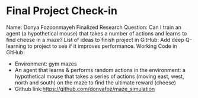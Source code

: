 # Final Project Check-in 

Name: Donya Fozoonmayeh
Finalized Research Question: Can I train an agent (a hypothetical mouse) that takes a number of actions and learns to find cheese in a maze?
List of ideas to finish project in GitHub: Add deep Q-learning to project to see if it improves performance.
Working Code in GitHub: 
* Environment: gym mazes  
* An agent that learns & performs random actions in the environment: a hypothetical mouse that takes a series of actions (moving east, west, north and south) on the maze to find the ultimate reward (cheese)
* Github link:https://github.com/donyafoz/maze_simulation
